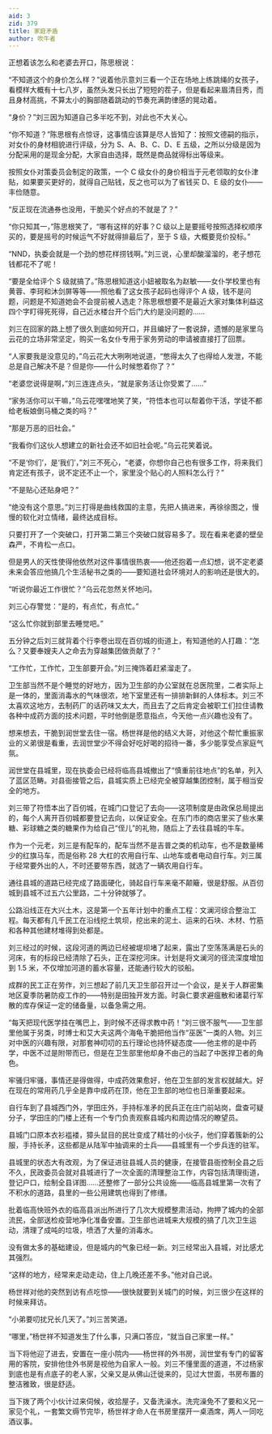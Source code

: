 ```yaml
---
aid: 3
zid: 379
title: 家庭矛盾
author: 吹牛者
---
```


正想着该怎么和老婆去开口，陈思根说：

“不知道这个的身价怎么样？”说着他示意刘三看一个正在场地上练跳绳的女孩子，看模样大概有十七八岁，虽然头发只长出了短短的茬子，但是看起来眉清目秀，而且身材高挑，不算太小的胸部随着跳动的节奏充满韵律感的晃动着。

“身价？”刘三因为知道自己多半吃不到，对此也不大关心。

“你不知道？”陈思根有点惊讶，这事情应该算是尽人皆知了：按照文德嗣的指示，对女仆的身材相貌进行评级，分为 S、A、B、C、D、E 五级，之所以分级是因为分配采用的是现金分配，大家自由选择，既然是商品就得标出等级来。

按照女仆对策委员会制定的政策，一个 C 级女仆的身价相当于元老领取的女仆津贴，如果要买更好的，就得自己贴钱，反之也可以为了省钱买 D、E 级的女仆——丰俭随意。

“反正现在流通券也没用，干脆买个好点的不就是了？”

“你只知其一，”陈思根笑了，“哪有这样的好事？C 级以上是要摇号按照选择权顺序买的，要是摇号的时候运气不好就得排最后了，至于 S 级，大概要竞价投标。”

“NND，执委会就是一个劲的想花样捞钱啊。”刘三说，心里却酸溜溜的，老子想花钱都花不了呢！

“要是全给评个 S 级就搞了。”陈思根知道这小妞被取名为赵敏——女仆学校里也有黄蓉、李珂和沐剑屏等等——照他看了这女孩子起码也得评个 A 级，钱不是问题，问题是不知道她会不会提前被人选走？陈思根想要不是最近大家对集体利益这四个字盯得死死得，自己近水楼台开个后门大约是没问题的……

刘三在回家的路上想了很久到底如何开口，并且编好了一套说辞，遗憾的是家里乌云花的立场非常坚定，购买一名女仆专用于家务劳动的申请被直接打了回票。

“人家要我是没意见的，”乌云花大大咧咧地说道，“憋得太久了也得给人发泄，不能总是自己解决不是？但是你——什么时候憋着你了？”

“老婆您说得是啊，”刘三连连点头，“就是家务活让你受累了……”

“家务活你可以干嘛，”乌云花嘿嘿地笑了笑，“符悟本也可以帮着你干活，学徒不都给老板娘倒马桶之类的吗？”

“那是万恶的旧社会。”

“我看你们这伙人想建立的新社会还不如旧社会呢。”乌云花笑着说。

“不是‘你们’，是‘我们’，”刘三不死心，“老婆，你想你自己也有很多工作，将来我们肯定还有孩子，说不定还不止一个，家里没个贴心的人照料怎么行？”

“不是贴心还贴身吧？”

“绝没有这个意思。”刘三打得是曲线救国的主意，先把人搞进来，再徐徐图之，慢慢的软化对立情绪，最终达成目标。

只要打开了一个突破口，打开第二第三个突破口就容易多了。现在看来老婆的壁垒森严，不肯松一点口。

但是男人的天性使得他依然对这件事情很热衷——他还抱着一点幻想，说不定老婆未来会答应他搞几个生活秘书之类的——要知道社会环境对人的影响还是很大的。

“听说你最近工作很忙？”乌云花忽然关怀地问。

刘三心存警觉：“是的，有点忙，有点忙。”

“这么忙你就到部里去睡觉吧。”

五分钟之后刘三就背着个行李卷出现在百仞城的街道上，有知道他的人打趣：“怎么？又要奉嫂夫人之命去为穿越集团做贡献了？”

“工作忙，工作忙，卫生部要开会。”刘三掩饰着赶紧溜走了。

卫生部当然不是个睡觉的好地方，因为卫生部的办公室就在总医院里，二者实际上是一体的，里面消毒水的气味很浓，地下室里还有一排排新鲜的人体标本。刘三不太喜欢这地方，去制药厂的话药味又太大，而且去了之后肯定会被职工们拉住请教各种中成药方面的技术问题，平时他倒是愿意指点，今天他一点兴趣也没有了。

想来想去，干脆到润世堂去住一宿。杨世祥是他的结义大哥，对他这个帮忙重振家业的义弟很是看重，去润世堂少不得会好吃好喝的招待一番，多少能享受点家庭气氛。

润世堂在县城里，现在执委会已经将临高县城撤出了“慎重前往地点”的名单，列入了蓝区范畴。对县衙接管之后，县城实质上已经完全被穿越集团控制，属于相当安全的地方。

刘三带了符悟本出了百仞城，在城门口登记了去向——这项制度是由政保总局提出的，每个人离开百仞城都要登记去向，以保证安全。在东门市的商店里买了些水果糖、彩球糖之类的糖果作为给自己“侄儿”的礼物，随后上了去往县城的牛车。

作为一个元老，刘三是有配车的，配车当然不是吉普之类的机动车，也不是数量稀少的红旗马车，而是俗称 28 大杠的农用自行车、山地车或者电动自行车。刘三属于经常要外出的人，不时还要带东西，就选了一辆农用自行车。

通往县城的道路已经完成了路面硬化，骑起自行车来毫不颠簸，很是舒服。从百仞城到县城不过五六公里路，二十分钟就够了。

公路沿线正在大兴土木，这是第一个五年计划中的重点工程：文澜河综合整治工程。每天都有几千民工在沿线挖土筑坝，挖出来的泥土、运来的石块、木材、竹筋和各种其他建材堆得到处都是。

刘三经过的时候，这段河道的两边已经被堤坝堵了起来，露出了空荡荡满是石头的河床，有的标段已经清除了石头，正在深挖河床。计划是将文澜河的径流深度增加到 1.5 米，不仅增加河道的蓄水容量，还能通行较大的驳船。

成群的民工正在劳作，刘三想起了前几天卫生部召开过一个会议，是关于人群密集地区夏季防暑防疫工作的——特别是田独开发方面。时袅仁要求避瘟散和诸葛行军散的库存保证一定的储备量，以备急需之用。

“每天把现代医学挂在嘴巴上，到时候不还得求教中药！”刘三很不服气——卫生部里他属于另类，时博士和艾大夫这两个海龟干脆把他当作“巫医”一类的人物。刘三对中医的兴趣有限，对那套神叨叨的五行理论也持怀疑态度——他主修的是中药学，中医不过是附带而已，但是在卫生部里他却身不由己的当起了中医捍卫者的角色。

牢骚归牢骚，事情还是得做得，中成药效果愈好，他在卫生部的发言权就越大。好在现在的常用药几乎全是靠中成药在顶，他在卫生部的地位也日渐重要起来。

自行车到了县城西门外，学田庄外，手持标准矛的民兵正在庄门前站岗，盘查可疑分子，学田庄的门楼上还有一个专门负责观察县城内和周边情况的瞭望员。

县城门口原本衣衫褴褛，獐头鼠目的民壮变成了精壮的小伙子，他们穿着簇新的公服，手持长矛，这些都是从陆军中抽调来的士兵——县城里有一个步兵连的驻军。

县城里的状态大有改观，为了保证进驻县城人员的健康，在接管县衙控制全县之后不久，民政委员会就对县城进行了一次全面的清理整治工作，内容包括清理街道，登记户口，绘制全县详图……还整修了一部分公共设施——临高县城里第一次有了不积水的道路，县里的一些公用建筑也得到了修缮。

批着临高快班外衣的临高县派出所进行了几次大规模整肃活动，拘押了城内的全部流民，全部送检疫营地净化准备安置。卫生部也进城来大规模的搞了几次卫生运动，清理了成吨的垃圾，喷洒了大量的消毒水。

没有做太多的基础建设，但是城内的气象已经一新。刘三经常出入县城，对比感尤其强烈。

“这样的地方，经常来走动走动，住上几晚还差不多。”他对自己说。

杨世祥对他的突然到访有点吃惊——很快就要到关城门的时候，刘三很少在这样的时候来拜访。

“小弟要叨扰兄长几天了。”刘三苦笑道。

“哪里，”杨世祥不知道发生了什么事，只满口答应，“就当自己家里一样。”

当下将他迎了进去，安置在一座小院内——杨世祥的外书房，润世堂有专门的留客用的客院，安排他住外书房是视他为自家人一般。刘三不懂里面的道道，不过杨家到底也是有点底子的老人家，父亲又是从佛山迁徙来的，见过大世面，书房布置的整洁雅致，很是舒适。

当下拨了两个小伙计过来伺候，收拾屋子，又备洗澡水。洗完澡免不了要和义兄一家见个礼，一套繁文缛节完毕，杨世祥才命人在书房里摆开一桌酒席，两人一同吃酒议事。
